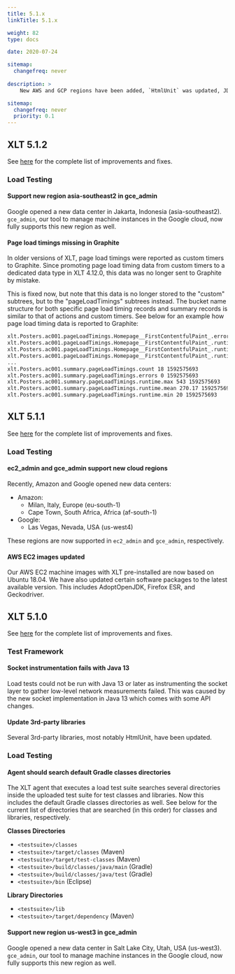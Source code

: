 ```yaml
---
title: 5.1.x
linkTitle: 5.1.x

weight: 82
type: docs

date: 2020-07-24

sitemap:
  changefreq: never
  
description: >
    New AWS and GCP regions have been added, `HtmlUnit` was updated, JDK 13+ compatibility was added, and Gradle support was improved.

sitemap:
  changefreq: never
  priority: 0.1
---
```


## XLT 5.1.2

See [here](https://github.com/Xceptance/XLT/milestone/5?closed=1) for the complete list of improvements and fixes.

### Load Testing

#### Support new region asia-southeast2 in gce_admin

Google opened a new data center in Jakarta, Indonesia (asia-southeast2). `gce_admin`, our tool to manage machine instances in the Google cloud, now fully supports this new region as well.

#### Page load timings missing in Graphite

In older versions of XLT, page load timings were reported as custom timers to Graphite. Since promoting page load timing data from custom timers to a dedicated data type in XLT 4.12.0, this data was no longer sent to Graphite by mistake.

This is fixed now, but note that this data is no longer stored to the "custom" subtrees, but to the "pageLoadTimings" subtrees instead. The bucket name structure for both specific page load timing records and summary records is similar to that of actions and custom timers. See below for an example how page load timing data is reported to Graphite:

```txt
xlt.Posters.ac001.pageLoadTimings.Homepage__FirstContentfulPaint_.errors 0 1592575693
xlt.Posters.ac001.pageLoadTimings.Homepage__FirstContentfulPaint_.runtime.max 543 1592575693
xlt.Posters.ac001.pageLoadTimings.Homepage__FirstContentfulPaint_.runtime.mean 543.00 1592575693
xlt.Posters.ac001.pageLoadTimings.Homepage__FirstContentfulPaint_.runtime.min 543 1592575693
...
xlt.Posters.ac001.summary.pageLoadTimings.count 18 1592575693
xlt.Posters.ac001.summary.pageLoadTimings.errors 0 1592575693
xlt.Posters.ac001.summary.pageLoadTimings.runtime.max 543 1592575693
xlt.Posters.ac001.summary.pageLoadTimings.runtime.mean 270.17 1592575693
xlt.Posters.ac001.summary.pageLoadTimings.runtime.min 20 1592575693
```


## XLT 5.1.1

See [here](https://github.com/Xceptance/XLT/milestone/4?closed=1) for the complete list of improvements and fixes.

### Load Testing

#### ec2_admin and gce_admin support new cloud regions

Recently, Amazon and Google opened new data centers:

* Amazon:
	* Milan, Italy, Europe (eu-south-1)
	* Cape Town, South Africa, Africa (af-south-1)
* Google:
	* Las Vegas, Nevada, USA (us-west4)

These regions are now supported in `ec2_admin`  and `gce_admin`, respectively.

#### AWS EC2 images updated

Our AWS EC2 machine images with XLT pre-installed are now based on Ubuntu 18.04. We have also updated certain software packages to the latest available version. This includes AdoptOpenJDK, Firefox ESR, and Geckodriver.



## XLT 5.1.0

See [here](https://github.com/Xceptance/XLT/milestone/3?closed=1) for the complete list of improvements and fixes.

### Test Framework

#### Socket instrumentation fails with Java 13

Load tests could not be run with Java 13 or later as instrumenting the socket layer to gather low-level network measurements failed. This was caused by the new socket implementation in Java 13 which comes with some API changes.

#### Update 3rd-party libraries

Several 3rd-party libraries, most notably HtmlUnit, have been updated.


### Load Testing

#### Agent should search default Gradle classes directories

The XLT agent that executes a load test suite searches several directories inside the uploaded test suite for test classes and libraries. Now this includes the default Gradle classes directories as well. See below for the current list of directories that are searched (in this order) for classes and libraries, respectively.

**Classes Directories**

* `<testsuite>/classes`
* `<testsuite>/target/classes` (Maven)
* `<testsuite>/target/test-classes` (Maven)
* `<testsuite>/build/classes/java/main` (Gradle)
* `<testsuite>/build/classes/java/test` (Gradle)
* `<testsuite>/bin` (Eclipse)

**Library Directories**

* `<testsuite>/lib`
* `<testsuite>/target/dependency` (Maven)

#### Support new region us-west3 in gce_admin

Google opened a new data center in Salt Lake City, Utah, USA (us-west3). `gce_admin`, our tool to manage machine instances in the Google cloud, now fully supports this new region as well.